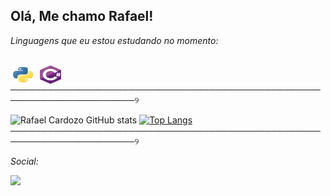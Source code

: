 ## Olá, Me chamo Rafael!

*Linguagens que eu estou estudando no momento:*

<div style="display: inline_block"><br>
  <img align="center" alt="Rafael-Python" height="30" width="40" src="https://raw.githubusercontent.com/devicons/devicon/master/icons/python/python-original.svg">
  <img align="center" alt="Rafael-Csharp" height="30" width="40" src="https://raw.githubusercontent.com/devicons/devicon/master/icons/csharp/csharp-original.svg">
</div>
──────────────────────────────────────────────────────────────────────୨



![Rafael Cardozo GitHub stats](https://github-readme-stats.vercel.app/api?username=rafaelcardozo22&show_icons=true&theme=tokyonight)
[![Top Langs](https://github-readme-stats.vercel.app/api/top-langs/?username=rafaelcardozo22&theme=tokyonight)](https://github.com/anuraghazra/github-readme-stats)
──────────────────────────────────────────────────────────────────────୨

*Social:*

<div> 

  <a href="https://www.linkedin.com/in/rafaelcsantos1/" target="_blank"><img src="https://img.shields.io/badge/-LinkedIn-%230077B5?style=for-the-badge&logo=linkedin&logoColor=white" target="_blank"></a> 
  
</div>
